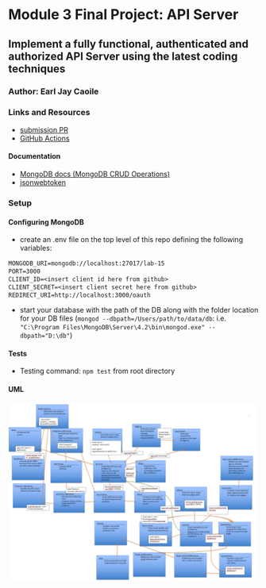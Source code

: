# Module 3 Final Project: API Server

## Implement a fully functional, authenticated and authorized API Server using the latest coding techniques

### Author: Earl Jay Caoile

### Links and Resources

- [submission PR](https://github.com/js-401n15-eoc/lab-15/pull/1)
- [GitHub Actions](https://github.com/js-401n15-eoc/lab-15/actions)

#### Documentation

- [MongoDB docs (MongoDB CRUD Operations)](https://docs.mongodb.com/manual/crud/)
- [jsonwebtoken](https://www.npmjs.com/package/jsonwebtoken)

### Setup

#### Configuring MongoDB

- create an .env file on the top level of this repo defining the following variables:

```
MONGODB_URI=mongodb://localhost:27017/lab-15
PORT=3000
CLIENT_ID=<insert client id here from github>
CLIENT_SECRET=<insert client secret here from github>
REDIRECT_URI=http://localhost:3000/oauth
```

- start your database with the path of the DB along with the folder location for your DB files (`mongod --dbpath=/Users/path/to/data/db`: i.e. `"C:\Program Files\MongoDB\Server\4.2\bin\mongod.exe" --dbpath="D:\db"`)

#### Tests

- Testing command: `npm test` from root directory

#### UML

![UML Image](lab-15-UML.png 'uml diagram')
